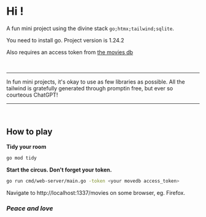 # Hi !

A fun mini project using the divine stack `go;htmx;tailwind;sqlite`.

You need to install go. Project version is 1.24.2

Also requires an access token from [the movies db](https://www.themoviedb.org/)

<br><hr>

In fun mini projects, it's okay to use as few libraries as possible.
All the tailwind is gratefully generated through promptin free, but ever so courteous ChatGPT!
<hr><br>

## How to play

**Tidy your room**
```bash
go mod tidy
```
**Start the circus. Don't forget your token.**
```bash
go run cmd/web-server/main.go -token <your movedb access_token>
```

Navigate to http://localhost:1337/movies on some browser, eg. Firefox.

### *Peace and love* 
